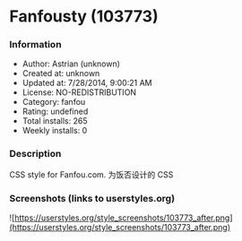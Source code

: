 # Fanfousty (103773)

### Information
- Author: Astrian (unknown)
- Created at: unknown
- Updated at: 7/28/2014, 9:00:21 AM
- License: NO-REDISTRIBUTION
- Category: fanfou
- Rating: undefined
- Total installs: 265
- Weekly installs: 0


### Description
CSS style for Fanfou.com. 为饭否设计的 CSS


### Screenshots (links to userstyles.org)
![https://userstyles.org/style_screenshots/103773_after.png](https://userstyles.org/style_screenshots/103773_after.png)


